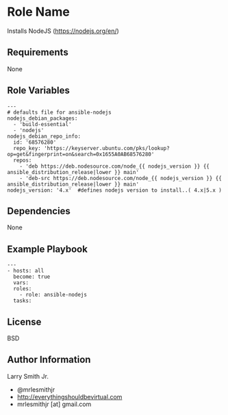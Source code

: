 Role Name
=========

Installs NodeJS (https://nodejs.org/en/)

Requirements
------------

None

Role Variables
--------------

```
---
# defaults file for ansible-nodejs
nodejs_debian_packages:
  - 'build-essential'
  - 'nodejs'
nodejs_debian_repo_info:
  id: '68576280'
  repo_key: 'https://keyserver.ubuntu.com/pks/lookup?op=get&fingerprint=on&search=0x1655A0AB68576280'
  repos:
    - 'deb https://deb.nodesource.com/node_{{ nodejs_version }} {{ ansible_distribution_release|lower }} main'
    - 'deb-src https://deb.nodesource.com/node_{{ nodejs_version }} {{ ansible_distribution_release|lower }} main'
nodejs_version: '4.x'  #defines nodejs version to install..( 4.x|5.x )
```

Dependencies
------------

None

Example Playbook
----------------

````
---
- hosts: all
  become: true
  vars:
  roles:
    - role: ansible-nodejs
  tasks:
````

License
-------

BSD

Author Information
------------------

Larry Smith Jr.
- @mrlesmithjr
- http://everythingshouldbevirtual.com
- mrlesmithjr [at] gmail.com
